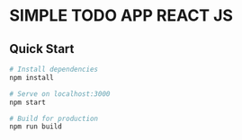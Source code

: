 # SIMPLE TODO APP REACT JS

## Quick Start

```bash
# Install dependencies
npm install

# Serve on localhost:3000
npm start

# Build for production
npm run build
```